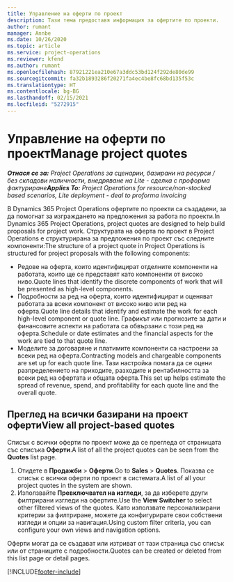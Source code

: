 ```yaml
---
title: Управление на оферти по проект
description: Тази тема предоставя информация за офертите по проекти.
author: rumant
manager: Annbe
ms.date: 10/26/2020
ms.topic: article
ms.service: project-operations
ms.reviewer: kfend
ms.author: rumant
ms.openlocfilehash: 87921221ea210e67a3ddc53bd124f292de80de99
ms.sourcegitcommit: fa32b1893286f20271fa4ec4be8fc68bd135f53c
ms.translationtype: HT
ms.contentlocale: bg-BG
ms.lasthandoff: 02/15/2021
ms.locfileid: "5272915"
---
```

# <a name="manage-project-quotes"></a><span data-ttu-id="ca0e6-103">Управление на оферти по проект</span><span class="sxs-lookup"><span data-stu-id="ca0e6-103">Manage project quotes</span></span>

<span data-ttu-id="ca0e6-104">_**Отнася се за:** Project Operations за сценарии, базирани на ресурси / без складови наличности, внедряване на Lite - сделка с проформа фактуриране_</span><span class="sxs-lookup"><span data-stu-id="ca0e6-104">_**Applies To:** Project Operations for resource/non-stocked based scenarios, Lite deployment - deal to proforma invoicing_</span></span>

<span data-ttu-id="ca0e6-105">В Dynamics 365 Project Operations офертите по проекти са създадени, за да помогнат за изграждането на предложения за работа по проекти.</span><span class="sxs-lookup"><span data-stu-id="ca0e6-105">In Dynamics 365 Project Operations, project quotes are designed to help build proposals for project work.</span></span> <span data-ttu-id="ca0e6-106">Структурата на оферта по проект в Project Operations е структурирана за предложения по проект със следните компоненти:</span><span class="sxs-lookup"><span data-stu-id="ca0e6-106">The structure of a project quote in Project Operations is structured for project proposals with the following components:</span></span>

  - <span data-ttu-id="ca0e6-107">Редове на оферта, които идентифицират отделните компоненти на работата, които ще се представят като компоненти от високо ниво.</span><span class="sxs-lookup"><span data-stu-id="ca0e6-107">Quote lines that identify the discrete components of work that will be presented as high-level components.</span></span>
  - <span data-ttu-id="ca0e6-108">Подробности за ред на оферта, които идентифицират и оценяват работата за всеки компонент от високо ниво или ред на оферта.</span><span class="sxs-lookup"><span data-stu-id="ca0e6-108">Quote line details that identify and estimate the work for each high-level component or quote line.</span></span> <span data-ttu-id="ca0e6-109">Графикът или прогнозите за дати и финансовите аспекти на работата са обвързани с този ред на оферта.</span><span class="sxs-lookup"><span data-stu-id="ca0e6-109">Schedule or date estimates and the financial aspects for the work are tied to that quote line.</span></span>
  - <span data-ttu-id="ca0e6-110">Моделите за договаряне и платимите компоненти са настроени за всеки ред на оферта.</span><span class="sxs-lookup"><span data-stu-id="ca0e6-110">Contracting models and chargeable components are set up for each quote line.</span></span> <span data-ttu-id="ca0e6-111">Тази настройка помага да се оцени разпределението на приходите, разходите и рентабилността за всеки ред на офертата и общата оферта.</span><span class="sxs-lookup"><span data-stu-id="ca0e6-111">This set up helps estimate the spread of revenue, spend, and profitability for each quote line and the overall quote.</span></span>

## <a name="view-all-project-based-quotes"></a><span data-ttu-id="ca0e6-112">Преглед на всички базирани на проект оферти</span><span class="sxs-lookup"><span data-stu-id="ca0e6-112">View all project-based quotes</span></span>

<span data-ttu-id="ca0e6-113">Списък с всички оферти по проект може да се прегледа от страницата със списъка **Оферти**.</span><span class="sxs-lookup"><span data-stu-id="ca0e6-113">A list of all the project quotes can be seen from the **Quotes** list page.</span></span> 

1. <span data-ttu-id="ca0e6-114">Отидете в **Продажби** > **Оферти**.</span><span class="sxs-lookup"><span data-stu-id="ca0e6-114">Go to **Sales** > **Quotes**.</span></span> <span data-ttu-id="ca0e6-115">Показва се списък с всички оферти по проект в системата.</span><span class="sxs-lookup"><span data-stu-id="ca0e6-115">A list of all your project quotes in the system are shown.</span></span> 
2. <span data-ttu-id="ca0e6-116">Използвайте **Превключвател на изгледи**, за да изберете други филтрирани изгледи на офертите.</span><span class="sxs-lookup"><span data-stu-id="ca0e6-116">Use the **View Switcher** to select other filtered views of the quotes.</span></span> <span data-ttu-id="ca0e6-117">Като използвате персонализирани критерии за филтриране, можете да конфигурирате свои собствени изгледи и опции за навигация.</span><span class="sxs-lookup"><span data-stu-id="ca0e6-117">Using custom filter criteria, you can configure your own views and navigation options.</span></span>

<span data-ttu-id="ca0e6-118">Оферти могат да се създават или изтриват от тази страница със списък или от страниците с подробности.</span><span class="sxs-lookup"><span data-stu-id="ca0e6-118">Quotes can be created or deleted from this list page or detail pages.</span></span>


[!INCLUDE[footer-include](../../includes/footer-banner.md)]